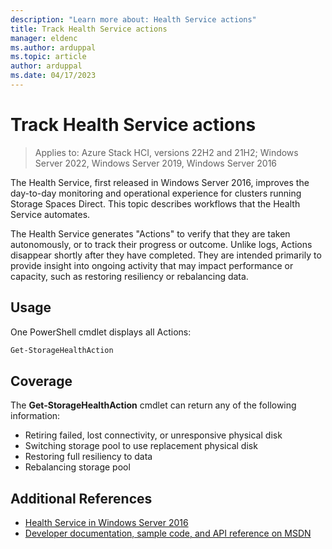 ```yaml
---
description: "Learn more about: Health Service actions"
title: Track Health Service actions
manager: eldenc
ms.author: arduppal
ms.topic: article
author: arduppal
ms.date: 04/17/2023
---
```

# Track Health Service actions

> Applies to: Azure Stack HCI, versions 22H2 and 21H2; Windows Server 2022, Windows Server 2019, Windows Server 2016

The Health Service, first released in Windows Server 2016, improves the day-to-day monitoring and operational experience for clusters running Storage Spaces Direct. This topic describes workflows that the Health Service automates.

The Health Service generates "Actions" to verify that they are taken autonomously, or to track their progress or outcome. Unlike logs, Actions disappear shortly after they have completed. They are intended primarily to provide insight into ongoing activity that may impact performance or capacity, such as restoring resiliency or rebalancing data.

## Usage
One PowerShell cmdlet displays all Actions:

```PowerShell
Get-StorageHealthAction
```

## Coverage
The **Get-StorageHealthAction** cmdlet can return any of the following information:

- Retiring failed, lost connectivity, or unresponsive physical disk
- Switching storage pool to use replacement physical disk
- Restoring full resiliency to data
- Rebalancing storage pool

## Additional References
- [Health Service in Windows Server 2016](health-service-overview.md)
- [Developer documentation, sample code, and API reference on MSDN](https://msdn.microsoft.com/windowshealthservice)
